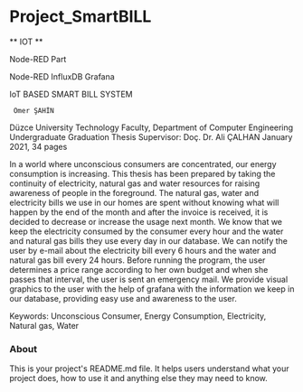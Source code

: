 Project_SmartBILL
=================

  **   IOT   **
  

Node-RED Part

Node-RED InfluxDB Grafana 

IoT BASED  SMART BILL SYSTEM

     Ömer ŞAHİN
Düzce University
Technology Faculty, Department of Computer Engineering
Undergraduate Graduation Thesis
Supervisor: Doç. Dr. Ali ÇALHAN
January 2021, 34 pages

In a world where unconscious consumers are concentrated, our energy consumption is increasing. This thesis has been prepared by taking the continuity of electricity, natural gas and water resources for raising awareness of people in the foreground. The natural gas, water and electricity bills we use in our homes are spent without knowing what will happen by the end of the month and after the invoice is received, it is decided to decrease or increase the usage next month. We know that we keep the electricity consumed by the consumer every hour and the water and natural gas bills they use every day in our database. We can notify the user by e-mail about the electricity bill every 6 hours and the water and natural gas bill every 24 hours. Before running the program, the user determines a price range according to her own budget and when she passes that interval, the user is sent an emergency mail. We provide visual graphics to the user with the help of grafana with the information we keep in our database, providing easy use and awareness to the user.

Keywords: Unconscious Consumer, Energy Consumption, Electricity, Natural gas, Water

### About

This is your project's README.md file. It helps users understand what your
project does, how to use it and anything else they may need to know.
